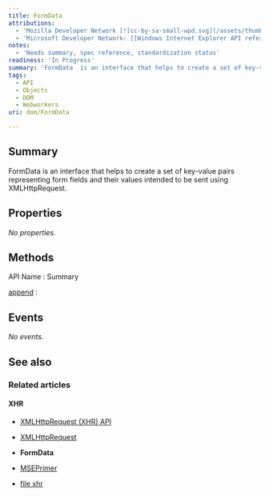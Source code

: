 ```yaml
---
title: FormData
attributions:
  - 'Mozilla Developer Network [![cc-by-sa-small-wpd.svg](/assets/thumb/8/8c/cc-by-sa-small-wpd.svg/120px-cc-by-sa-small-wpd.svg.png)](http://creativecommons.org/licenses/by-sa/3.0/us/): [[FormData](https://developer.mozilla.org/en-US/docs/Web/API/FormData) Article]'
  - 'Microsoft Developer Network: [[Windows Internet Explorer API reference](http://msdn.microsoft.com/en-us/library/ie/hh828809%28v=vs.85%29.aspx) Article]'
notes:
  - 'Needs summary, spec reference, standardization status'
readiness: 'In Progress'
summary: 'FormData  is an interface that helps to create a set of key-value pairs representing form fields and their values intended to be sent using XMLHttpRequest.'
tags:
  - API
  - Objects
  - DOM
  - Webworkers
uri: dom/FormData

---
```

## Summary

FormData is an interface that helps to create a set of key-value pairs representing form fields and their values intended to be sent using XMLHttpRequest.

## Properties

*No properties.*

## Methods

API Name
:   Summary

[append](/dom/FormData/append)
:

## Events

*No events.*

## See also

### Related articles

#### XHR

-   [XMLHttpRequest (XHR) API](/apis/xhr)

-   [XMLHttpRequest](/apis/xhr/XMLHttpRequest)

-   **FormData**

-   [MSEPrimer](/tutorials/MSEPrimer)

-   [file xhr](/tutorials/file_xhr)
